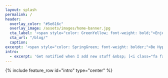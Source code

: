 ```yaml
---
layout: splash
permalink: /
header:
  overlay_color: "#5e616c"
  overlay_image: /assets/images/home-banner.jpg
  cta_label: '<span style="color: GreenYellow; font-weight: bold;">Enjoy more</span>'
  cta_url: "/blog/"
  caption:
excerpt: '<span style="color: SpringGreen; font-weight: bolder;">Be Hypnotic and Paranoid with us</span>'
intro:
  - excerpt: 'Get notified when I add new stuff &nbsp; [<i class="fa fa-twitter"></i> @aquabubu1731](https://twitter.com/aquabubu1731){: .btn .btn--twitter} [<i class="fa fa-paypal"></i> Tip Me](https://www.paypal.me/payaquabubu){: .btn .btn--primary}'
---
```


{% include feature_row id="intro" type="center" %}

<!-- <div class="feature__wrapper">
  <h1>Life Blog</h1>  
  <div class="grid__wrapper">
    {% for post in site.blog_life %}
      {% include archive-single.html type="grid" %}
    {% endfor %}
  </div>
</div>

<div class="feature__wrapper">
  <h1>Tech Blog</h1>  
  <div class="grid__wrapper">
    {% for post in site.recipes %}
      {% include archive-single.html type="grid" %}
    {% endfor %}
  </div>
</div>

<div class="feature__wrapper">
  <h1>Tech Blog 2</h1>
  <div class="grid__wrapper">
    {% for post in site.portfolio %}
      {% include archive-single.html type="grid" %}
    {% endfor %}
  </div>
</div> -->
